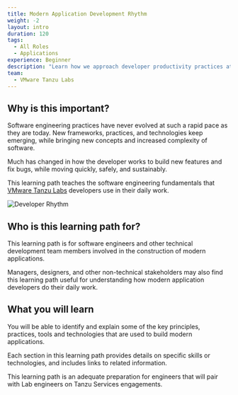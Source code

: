 ```yaml
---
title: Modern Application Development Rhythm
weight: -2
layout: intro
duration: 120
tags:
  - All Roles
  - Applications
experience: Beginner
description: "Learn how we approach developer productivity practices at VMware Tanzu Labs."
team:
  - VMware Tanzu Labs
---
```


## Why is this important?

Software engineering practices have never evolved at such a rapid pace
as they are today.
New frameworks, practices, and technologies keep emerging,
while bringing new concepts and increased complexity of software.

Much has changed in how the developer works to build new features and
fix bugs,
while moving quickly,
safely,
and sustainably.

This learning path teaches the software engineering fundamentals that
[VMware Tanzu Labs](https://tanzu.vmware.com/labs) developers use in
their daily work.

![Developer Rhythm](/images/outcomes/application-development-rhythm/developer-rhythm.jpg)

## Who is this learning path for?

This learning path is for software engineers and other technical
development team members involved in the construction of modern
applications.

Managers, designers, and other non-technical stakeholders may also find
this learning path useful for understanding how modern application
developers do their daily work.

## What you will learn

You will be able to identify and explain some of the key principles, practices, tools and technologies that are used to build modern applications.

Each section in this learning path provides details on specific skills or technologies, and includes links to related information.

This learning path is an adequate preparation for engineers that will pair with Lab engineers on Tanzu Services engagements.

